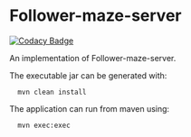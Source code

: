 # Follower-maze-server

[![Codacy Badge](https://api.codacy.com/project/badge/Grade/b3c55c42adaa437f862c78c66c7098c3)](https://www.codacy.com/app/lorchaos/Follower-maze-server?utm_source=github.com&utm_medium=referral&utm_content=lorchaos/Follower-maze-server&utm_campaign=badger)

An implementation of Follower-maze-server.

The executable jar can be generated with:
````  
  mvn clean install
````
The application can run from maven using:
````
  mvn exec:exec 
````